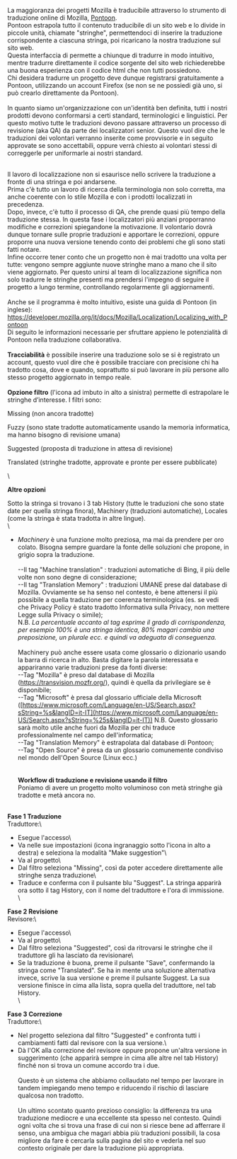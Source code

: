 La maggioranza dei progetti Mozilla è traducibile attraverso lo strumento di traduzione online di Mozilla, [Pontoon](https://pontoon.mozilla.org/).\
Pontoon estrapola tutto il contenuto traducibile di un sito web e lo divide in piccole unità, chiamate "stringhe", permettendoci di inserire la traduzione corrispondente a ciascuna stringa, poi ricaricano la nostra traduzione sul sito web.\
Questa interfaccia di permette a chiunque di tradurre in modo intuitivo, mentre tradurre direttamente il codice sorgente del sito web richiederebbe una buona esperienza con il codice html che non tutti possiedono.\
Chi desidera tradurre un progetto deve dunque registrarsi gratuitamente a Pontoon, utilizzando un account Firefox (se non se ne possiedi già uno, si può crearlo direttamente da Pontoon).\
\
In quanto siamo un'organizzazione con un'identità ben definita, tutti i nostri prodotti devono conformarsi a certi standard, terminologici e linguistici. Per questo motivo tutte le traduzioni devono passare attraverso un processo di revisione (aka QA) da parte dei localizzatori senior. Questo vuol dire che le traduzioni dei volontari verranno inserite come provvisorie e in seguito approvate se sono accettabili, oppure verrà chiesto ai volontari stessi di correggerle per uniformarle ai nostri standard.

\
Il lavoro di localizzazione non si esaurisce nello scrivere la traduzione a fronte di una stringa e poi andarsene.\
Prima c'è tutto un lavoro di ricerca della terminologia non solo corretta, ma anche coerente con lo stile Mozilla e con i prodotti localizzati in precedenza.\
Dopo, invece, c'è tutto il processo di QA, che prende quasi più tempo della traduzione stessa. In questa fase i localizzatori più anziani proporranno modifiche e correzioni spiegandone la motivazione. Il volontario dovrà dunque tornare sulle proprie traduzioni e apportare le correzioni, oppure proporre una nuova versione tenendo conto dei problemi che gli sono stati fatti notare.\
Infine occorre tener conto che un progetto non è mai tradotto una volta per tutte: vengono sempre aggiunte nuove stringhe mano a mano che il sito viene aggiornato. Per questo unirsi al team di localizzazione significa non solo tradurre le stringhe presenti ma prendersi l'impegno di seguire il progetto a lungo termine, controllando regolarmente gli aggiornamenti.\
\
Anche se il programma è molto intuitivo, esiste una guida di Pontoon (in inglese):\
https://developer.mozilla.org/it/docs/Mozilla/Localization/Localizing_with_Pontoon
\
Di seguito le informazioni necessarie per sfruttare appieno le potenzialità di Pontoon nella traduzione collaborativa.\
\
**Tracciabilità** è possibile inserire una traduzione solo se si è registrato un account, questo vuol dire che è possibile tracciare con precisione chi ha tradotto cosa, dove e quando, soprattutto si può lavorare in più persone allo stesso progetto aggiornato in tempo reale.\
\
**Opzione filtro** (l'icona ad imbuto in alto a sinistra) permette di estrapolare le stringhe d’interesse. I filtri sono:

Missing (non ancora tradotte)

Fuzzy (sono state tradotte automaticamente usando la memoria informatica, ma hanno bisogno di revisione umana)

Suggested (proposta di traduzione in attesa di revisione)

Translated (stringhe tradotte, approvate e pronte per essere pubblicate)

\

**Altre opzioni**

Sotto la stringa si trovano i 3 tab History (tutte le traduzioni che sono state date per quella stringa finora), Machinery (traduzioni automatiche), Locales (come la stringa è stata tradotta in altre lingue).\
\
- *Machinery* è una funzione molto preziosa, ma mai da prendere per oro colato. Bisogna sempre guardare la fonte delle soluzioni che propone, in grigio sopra la traduzione.\
\
--Il tag "Machine translation" : traduzioni automatiche di Bing, il più delle volte non sono degne di considerazione;\
--Il tag "Translation Memory" : traduzioni UMANE prese dal database di Mozilla. Ovviamente se ha senso nel contesto, è bene attenersi il più possibile a quella traduzione per coerenza terminologica (es. se vedi che Privacy Policy è stato tradotto Informativa sulla Privacy, non mettere Legge sulla Privacy o simile);\
N.B. *La percentuale accanto al tag esprime il grado di corrispondenza, per esempio 100% è una stringa identica, 80% magari cambia una preposizione, un plurale ecc. e quindi va adeguata di conseguenza.*\
\
Machinery può anche essere usata come glossario o dizionario usando la barra di ricerca in alto. Basta digitare la parola interessata e appariranno varie traduzioni prese da fonti diverse:\
--Tag "Mozilla" è preso dal database di Mozilla (https://transvision.mozfr.org/), quindi è quella da privilegiare se è disponibile;\
--Tag "Microsoft" è presa dal glossario ufficiale della Microsoft ([https://www.microsoft.com/Language/en-US/Search.aspx?sString=%s&langID=it-IT](https://www.microsoft.com/Language/en-US/Search.aspx?sString=%25s&langID=it-IT)) N.B. Questo glossario sarà molto utile anche fuori da Mozilla per chi traduce professionalmente nel campo dell'informatica;\
--Tag "Translation Memory" è estrapolata dal database di Pontoon;\
--Tag "Open Source" è presa da un glossario comunemente condiviso nel mondo dell'Open Source (Linux ecc.)\
\
\
**Workflow di traduzione e revisione usando il filtro**\
Poniamo di avere un progetto molto voluminoso con metà stringhe già tradotte e metà ancora no.

\
**Fase 1 Traduzione**\
Traduttore:\
- Esegue l'accesso\
- Va nelle sue impostazioni (icona ingranaggio sotto l'icona in alto a destra) e seleziona la modalità "Make suggestion"\
- Va al progetto\
- Dal filtro seleziona "Missing", così da poter accedere direttamente alle stringhe senza traduzione\
- Traduce e conferma con il pulsante blu "Suggest". La stringa apparirà ora sotto il tag History, con il nome del traduttore e l'ora di immissione.\
\

**Fase 2 Revisione**\
Revisore:\
- Esegue l'accesso\
- Va al progetto\
- Dal filtro seleziona "Suggested", così da ritrovarsi le stringhe che il traduttore gli ha lasciato da revisionare\
- Se la traduzione è buona, preme il pulsante "Save", confermando la stringa come "Translated". Se ha in mente una soluzione alternativa invece, scrive la sua versione e preme il pulsante Suggest. La sua versione finisce in cima alla lista, sopra quella del traduttore, nel tab History.\
\

**Fase 3 Correzione**\
Traduttore:\
- Nel progetto seleziona dal filtro "Suggested" e confronta tutti i cambiamenti fatti dal revisore con la sua versione.\
- Dà l'OK alla correzione del revisore oppure propone un'altra versione in suggerimento (che apparirà sempre in cima alle altre nel tab History) finché non si trova un comune accordo tra i due.\
\
Questo è un sistema che abbiamo collaudato nel tempo per lavorare in tandem impiegando meno tempo e riducendo il rischio di lasciare qualcosa non tradotto.\
\
Un ultimo scontato quanto prezioso consiglio: la differenza tra una traduzione mediocre e una eccellente sta spesso nel contesto. Quindi ogni volta che si trova una frase di cui non si riesce bene ad afferrare il senso, una ambigua che magari abbia più traduzioni possibili, la cosa migliore da fare è cercarla sulla pagina del sito e vederla nel suo contesto originale per dare la traduzione più appropriata.
